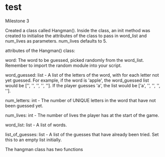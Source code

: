 # test

Milestone 3

Created a class called Hangman(). Inside the class, an init method was created to initialise the attributes of the class to pass in word_list and num_lives as           parameters. num_lives defaults to 5.

attributes of the Hangman() class:

word: The word to be guessed, picked randomly from the word_list. Remember to import the random module into your script.

word_guessed: list - A list of the letters of the word, with for each letter not yet guessed. For example, if the word is 'apple', the word_guessed list would be ['', '', '', '', '']. If the player guesses 'a', the list would be ['a', '', '', '', ''].

num_letters: int - The number of UNIQUE letters in the word that have not been guessed yet.

num_lives: int - The number of lives the player has at the start of the game.

word_list: list - A list of words.

list_of_guesses: list - A list of the guesses that have already been tried. Set this to an empty list initially.

The hangman class has two functions
